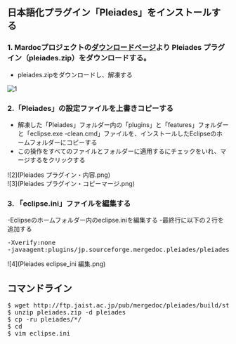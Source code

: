 ## 日本語化プラグイン「Pleiades」をインストールする

### 1. Mardocプロジェクトの[ダウンロードページ](http://mergedoc.osdn.jp/)より Pleiades プラグイン（pleiades.zip）をダウンロードする。
- pleiades.zipをダウンロードし、解凍する

![1](https://bayashita.com/img/sanma.gif) <br/>

### 2.「Pleiades」の設定ファイルを上書きコピーする
- 解凍した「Pleiades」フォルダー内の「plugins」と「features」フォルダーと「eclipse.exe -clean.cmd」ファイルを、インストールしたEclipseのホームフォルダーにコピーする
- この操作をすべてのファイルとフォルダーに適用するにチェックをいれ、マージするをクリックする

![2](Pleiades プラグイン・内容.png) <br/>
![3](Pleiades プラグイン・コピーマージ.png) <br/>

### 3. 「eclipse.ini」ファイルを編集する

-Eclipseのホームフォルダー内のeclipse.iniを編集する
-最終行に以下の２行を追加する

<pre>
-Xverify:none
-javaagent:plugins/jp.sourceforge.mergedoc.pleiades/pleiades.jar
</pre>

![4](Pleiades eclipse_ini 編集.png) <br/>


## コマンドライン
<pre>
$ wget http://ftp.jaist.ac.jp/pub/mergedoc/pleiades/build/stable/pleiades.zip
$ unzip pleiades.zip -d pleiades
$ cp -ru pleiades/*/ <eclipseの実行ファイルのあるディレクトリ>
$ cd <eclipseの実行ファイルのあるディレクトリ>
$ vim eclipse.ini
</pre>
